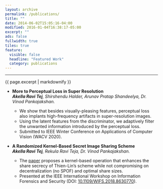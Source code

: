 ```yaml
---
layout: archive
permalink: /publications/
title: ""
date: 2014-06-02T15:05:16-04:00
modified: 2016-01-04T16:38:17-05:00
excerpt: ""
ads: false
fullwidth: true
tiles: true
feature:
  visible: false
  headline: "Featured Work"
  category: publications
---
```

<hr>
{{ page.excerpt | markdownify }}

* <b>More to Perceptual Loss in Super Resolution</b> <br>
<i><b>Akella Ravi Tej</b>, Shirshendu Halder, Arunav Pratap Shandeelya, Dr. Vinod Pankajakshan.</i> <br>
  * We show that besides visually-pleasing features, perceptual loss also implants high-frequency artifacts in super-resolution images.<br>
  * Using the latent features from the discriminator, we adaptively filter the unwanted information introduced by the perceptual loss.<br>
  * Submitted to IEEE Winter Conference on Applications of Computer Vision (WACV 2020).

* <b>A Randomized Kernel-Based Secret Image Sharing Scheme</b> <br>
<i><b>Akella Ravi Tej</b>, Rekula Ravi Teja, Dr. Vinod Pankajakshan.</i> <br>
  * The <a href="https://arxiv.org/abs/1810.00181"><u>paper</u></a> proposes a kernel-based operation that enhances the share secrecy of Thien-Lin’s scheme while not compromising on decentralization (no SPOF) and optimal share sizes.<br>
  * Presented at the IEEE International Workshop on Information Forensics and Security (DOI: <a href="https://doi.org/10.1109/WIFS.2018.8630770"><u>10.1109/WIFS.2018.8630770</u></a>).
